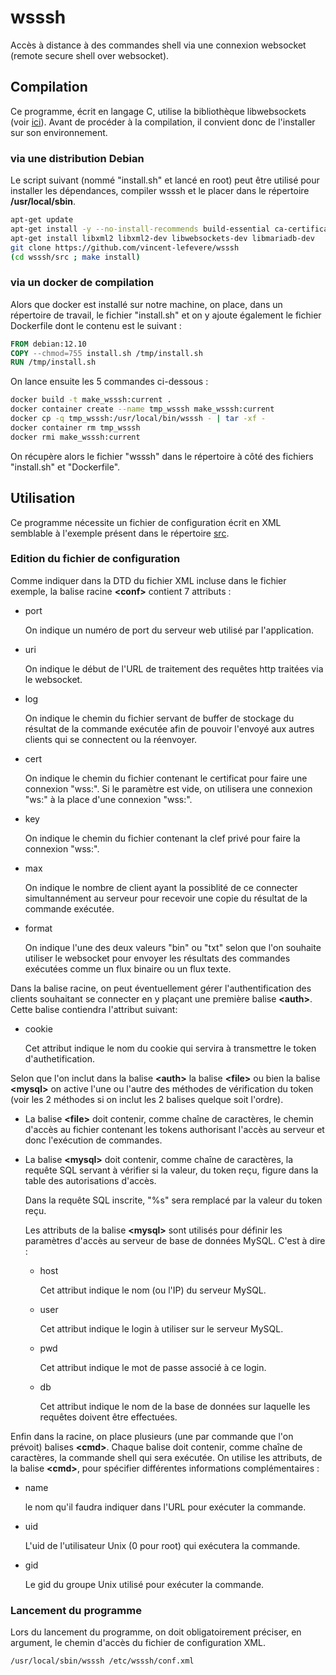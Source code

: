 # wsssh
Accès à distance à des commandes shell via une connexion websocket (remote secure shell over websocket).

## Compilation

Ce programme, écrit en langage C, utilise la bibliothèque libwebsockets (voir [ici](https://libwebsockets.org/)).
Avant de procéder à la compilation, il convient donc de l'installer sur son environnement.

### via une distribution Debian

Le script suivant (nommé "install.sh" et lancé en root) peut être utilisé pour installer les dépendances, compiler wsssh et le placer dans le répertoire <b>/usr/local/sbin</b>.

```bash
apt-get update
apt-get install -y --no-install-recommends build-essential ca-certificates git pkg-config
apt-get install libxml2 libxml2-dev libwebsockets-dev libmariadb-dev
git clone https://github.com/vincent-lefevere/wsssh
(cd wsssh/src ; make install) 
```

### via un docker de compilation

Alors que docker est installé sur notre machine, on place, dans un répertoire de travail, le fichier "install.sh" et on y ajoute également le fichier Dockerfile dont le contenu est le suivant :

```dockerfile
FROM debian:12.10
COPY --chmod=755 install.sh /tmp/install.sh
RUN /tmp/install.sh
```

On lance ensuite les 5 commandes ci-dessous :

```bash
docker build -t make_wsssh:current .
docker container create --name tmp_wsssh make_wsssh:current
docker cp -q tmp_wsssh:/usr/local/bin/wsssh - | tar -xf -
docker container rm tmp_wsssh
docker rmi make_wsssh:current
```

On récupère alors le fichier "wsssh" dans le répertoire à côté des fichiers "install.sh" et "Dockerfile".

## Utilisation

Ce programme nécessite un fichier de configuration écrit en XML semblable à l'exemple présent dans le répertoire [src](https://github.com/vincent-lefevere/wsssh/src).

### Edition du fichier de configuration

Comme indiquer dans la DTD du fichier XML incluse dans le fichier exemple, la balise racine <b>\<conf\></b> contient 7 attributs :
- port

    On indique un numéro de port du serveur web utilisé par l'application.
	
- uri

	On indique le début de l'URL de traitement des requêtes http traitées via le websocket.

- log

	On indique le chemin du fichier servant de buffer de stockage du résultat de la commande exécutée afin de pouvoir l'envoyé aux autres clients qui se connectent ou la réenvoyer.

- cert

	On indique le chemin du fichier contenant le certificat pour faire une connexion "wss:".
	Si le paramètre est vide, on utilisera une connexion "ws:" à la place d'une connexion "wss:".

- key

	On indique le chemin du fichier contenant la clef privé pour faire la connexion "wss:".

- max

	On indique le nombre de client ayant la possiblité de ce connecter simultannément au serveur pour recevoir une copie du résultat de la commande exécutée.

- format

	On indique l'une des deux valeurs "bin" ou "txt" selon que l'on souhaite utiliser le websocket pour envoyer les résultats des commandes exécutées comme un flux binaire ou un flux texte.

Dans la balise racine, on peut éventuellement gérer l'authentification des clients souhaitant se connecter en y plaçant une première balise <b>\<auth\></b>. Cette balise contiendra l'attribut suivant:

- cookie

    Cet attribut indique le nom du cookie qui servira à transmettre le token d'authetification.

Selon que l'on inclut dans la balise <b>\<auth\></b> la balise <b>\<file\></b> ou bien la balise <b>\<mysql\></b> on active l'une ou l'autre des méthodes de vérification du token (voir les 2 méthodes si on inclut les 2 balises quelque soit l'ordre).

-   La balise <b>\<file\></b> doit contenir, comme chaîne de caractères, le chemin d'accès au fichier contenant les tokens authorisant l'accès au serveur et donc l'exécution de commandes.
-   La balise <b>\<mysql\></b> doit contenir, comme chaîne de caractères, la requête SQL servant à vérifier si la valeur, du token reçu, figure dans la table des autorisations d'accès.

	Dans la requête SQL inscrite, "%s" sera remplacé par la valeur du token reçu.
	
	Les attributs de la balise <b>\<mysql\></b> sont utilisés pour définir les paramètres d'accès au serveur de base de données MySQL. C'est à dire :

    -   host
    
        Cet attribut indique le nom (ou l'IP) du serveur MySQL.

    -   user
    
        Cet attribut indique le login à utiliser sur le serveur MySQL.

    -   pwd
    
        Cet attribut indique le mot de passe associé à ce login.
            
    -   db
    
        Cet attribut indique le nom de la base de données sur laquelle les requêtes doivent être effectuées.

Enfin dans la racine, on place plusieurs (une par commande que l'on prévoit) balises <b>\<cmd\></b>. Chaque balise doit contenir, comme chaîne de caractères, la commande shell qui sera exécutée.
On utilise les attributs, de la balise <b>\<cmd\></b>, pour spécifier différentes informations complémentaires :

-   name

    le nom qu'il faudra indiquer dans l'URL pour exécuter la commande.

-   uid

    L'uid de l'utilisateur Unix (0 pour root) qui exécutera la commande.

-   gid

    Le gid du groupe Unix utilisé pour exécuter la commande.

### Lancement du programme

Lors du lancement du programme, on doit obligatoirement préciser, en argument, le chemin d'accès du fichier de configuration XML.

```bash
/usr/local/sbin/wsssh /etc/wsssh/conf.xml
```
